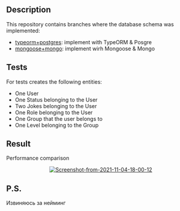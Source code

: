## Description

This repository contains branches where the database schema was implemented:
- [typeorm+postgres](https://github.com/1Lua/db-relations/tree/typeorm+postgres): implement with TypeORM & Posgre
- [mongoose+mongo](https://github.com/1Lua/db-relations/tree/mongoose+mongo): implement wirh Mongoose & Mongo

## Tests

For tests creates the following entities:
- One User
- One Status belonging to the User
- Two Jokes belonging to the User
- One Role belonging to the User
- One Group that the user belongs to
- One Level belonging to the Group

## Result
Performance comparison

<p align="center">
<a href="https://ibb.co/SVBN6Yb"><img src="https://i.ibb.co/2cdqFVx/Screenshot-from-2021-11-04-18-00-12.png" alt="Screenshot-from-2021-11-04-18-00-12" border="0"></a>
</p>

## P.S. 
Извиняюсь за нейминг